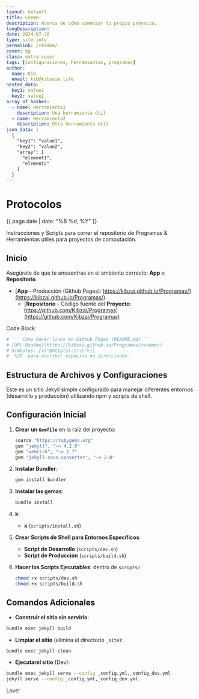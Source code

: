 ```yaml
---
layout: default
title: Léeme!
description: Acerca de cómo comenzar tu propio proyecto.
longDescription: 
date: 2024-07-20
type: site-info
permalink: /readme/
cover: bg
class: extra-cover
tags: [configuraciones, herramientas, programas]
author:
  name: Kib
  email: kib@kibsaim.life
nested_data:
  key1: value1
  key2: value2
array_of_hashes:
  - name: Herramienta1
    description: Una herramienta útil
  - name: Herramienta2
    description: Otra herramienta útil
json_data: |
  {
    "key1": "value1",
    "key2": "value2",
    "array": [
      "element1",
      "element2"
    ]
  }
---
```

# Protocolos
<p><time datetime="{{ page.date | date_to_xmlschema }}">{{ page.date | date: "%B %d, %Y" }}</time></p>
Instrucciones y Scripts para correr el repositorio de Programas &amp; Herramientas útiles para proyectos de computación.

## Inicio

Asegúrate de que te encuentras en el ambiente correcto: **App** o **Repositorio**.

- [**App** - Producción (Github Pages): https://kibzai.github.io/Programas/](https://kibzai.github.io/Programas/)
  - [**Repositorio** - Código fuente del **Proyecto**: https://github.com/Kibzai/Programas](https://github.com/Kibzai/Programas)

Code Block:

```bash
# ``` Cómo hacer links en Github Pages (README.md) ```
# [URL-Readme](https://kibzai.github.io/Programas/readme/)
# Símbolos: [(<"@http(s)://\\">)]
# `%20` para escribir espacios en direcciones.
```
## Estructura de Archivos y Configuraciones

Este es un sitio Jekyll simple configurado para manejar diferentes entornos (desarrollo y producción) utilizando npm y scripts de shell.

## Configuración Inicial

1. **Crear un `Gemfile`** en la raíz del proyecto:

    ```ruby
    source "https://rubygems.org"
    gem "jekyll", "~> 4.2.0"
    gem "webrick", "~> 1.7"
    gem "jekyll-sass-converter", "~> 2.0"
    ```

2. **Instalar Bundler**:

    ```bash
    gem install bundler
    ```

3. **Instalar las gemas**:

    ```bash
    bundle install
    ```

4. **k**:

    - **x** (`scripts/install.sh`)

5. **Crear Scripts de Shell para Entornos Específicos**:

    - **Script de Desarrollo** (`scripts/dev.sh`)
    - **Script de Producción** (`scripts/build.sh`)

6. **Hacer los Scripts Ejecutables**:
dentro de `scripts/`
    ```bash
    chmod +x scripts/dev.sh
    chmod +x scripts/build.sh
    ```

## Comandos Adicionales

- **Construir el sitio sin servirlo**:
```bash
bundle exec jekyll build
```

- **Limpiar el sitio** (elimina el directorio `_site`):
```bash
bundle exec jekyll clean
```

- **Ejecutarel sitio** (Dev):
```bash
bundle exec jekyll serve --config _config.yml,_config_dev.yml
jekyll serve --config _config.yml,_config_dev.yml
```

Love!
<!-- 
## Uso de Scripts con npm

- **Para desarrollo**:
```bash
npm run dev
```

- **Para construir el sitio para producción**:
```bash
npm run build
```

Para borrar `node_modules` y `package-lock.json` y reinstalar dependencias:
```bash
rm -rf node_modules/ && rm -rf package-lock.json
npm install --force
```

## Diversión Extra
```bash
sh diversion.sh
```
-->
